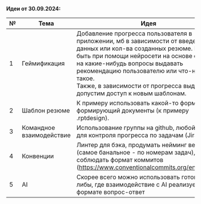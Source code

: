 **Идеи от 30.09.2024:**

| **№** | **Тема** | **Идея** |
| --- | --- | --- |
| 1   | Геймификация | Добавление прогресса пользователя в приложении, мб в зависимости от введенных данных или кол-ва созданных резюме. Может быть при помощи нейросети на основе ответов на какие-нибудь вопросы выдавать рекомендацию пользователю или что-нибудь такое.  <br>Также, в зависимости от прогресса выдавать допустим доступ к новым шаблонам. |
| 2   | Шаблон резюме | К примеру использовать какой-то формат, формирующий документы (к примеру .rptdesign). |
| 3   | Командное взаимодействие | Использование группы на github, любой сервис для контроля прогресса по задачам (Jira, Trello) |
| 4   | Конвенции | Линтер для бэка, продумать нейминг веток (самое банальное - по номерам задач), соблюдать формат коммитов (<https://www.conventionalcommits.org/en/v1.0.0/>) |
| 5   | AI  | Скорее всего можно использовать готовые либы, где взаимодействие с AI реализуется в формате вопрос-ответ |